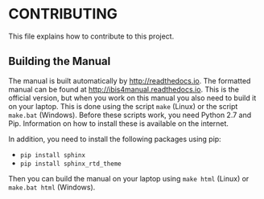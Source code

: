 # CONTRIBUTING

This file explains how to contribute to this project.

## Building the Manual

The manual is built automatically by http://readthedocs.io. The formatted manual can
be found at http://ibis4manual.readthedocs.io. This is the official version, but
when you work on this manual you also need to build it on your laptop. This is done
using the script `make` (Linux) or the script `make.bat` (Windows). Before these
scripts work, you need Python 2.7 and Pip. Information on how to install these is available
on the internet.

In addition, you need to install the following packages using pip:
* `pip install sphinx`
* `pip install sphinx_rtd_theme`

Then you can build the manual on your laptop using `make html` (Linux) or `make.bat html` (Windows).

